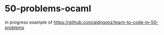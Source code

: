 # 50-problems-ocaml
in progress example of https://github.com/aidngonz/learn-to-code-in-50-problems
